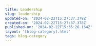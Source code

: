 ```yaml
---
title: Leadership
slug: leadership
updated-on: '2024-02-22T15:27:37.378Z'
created-on: '2024-02-22T15:27:37.378Z'
published-on: '2024-02-22T15:35:26.164Z'
layout: '[blog-category].html'
tags: blog-category
---
```



